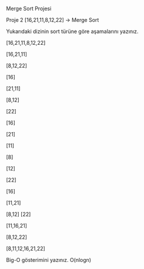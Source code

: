 Merge Sort Projesi

Proje 2 [16,21,11,8,12,22] -> Merge Sort

Yukarıdaki dizinin sort türüne göre aşamalarını yazınız.

[16,21,11,8,12,22]

[16,21,11]

[8,12,22]

[16]

[21,11]

[8,12]

[22]

[16]

[21]

[11]

[8]

[12]

[22]

[16]

[11,21]

[8,12]
[22]

[11,16,21]

[8,12,22]

[8,11,12,16,21,22]

Big-O gösterimini yazınız. O(nlogn)